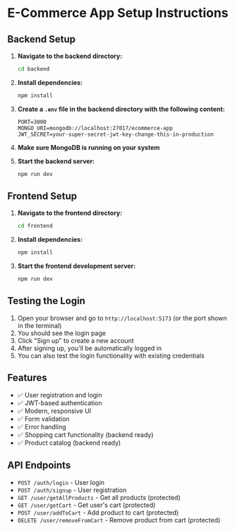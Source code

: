 # E-Commerce App Setup Instructions

## Backend Setup

1. **Navigate to the backend directory:**
   ```bash
   cd backend
   ```

2. **Install dependencies:**
   ```bash
   npm install
   ```

3. **Create a `.env` file in the backend directory with the following content:**
   ```
   PORT=3000
   MONGO_URI=mongodb://localhost:27017/ecommerce-app
   JWT_SECRET=your-super-secret-jwt-key-change-this-in-production
   ```

4. **Make sure MongoDB is running on your system**

5. **Start the backend server:**
   ```bash
   npm run dev
   ```

## Frontend Setup

1. **Navigate to the frontend directory:**
   ```bash
   cd frontend
   ```

2. **Install dependencies:**
   ```bash
   npm install
   ```

3. **Start the frontend development server:**
   ```bash
   npm run dev
   ```

## Testing the Login

1. Open your browser and go to `http://localhost:5173` (or the port shown in the terminal)
2. You should see the login page
3. Click "Sign up" to create a new account
4. After signing up, you'll be automatically logged in
5. You can also test the login functionality with existing credentials

## Features

- ✅ User registration and login
- ✅ JWT-based authentication
- ✅ Modern, responsive UI
- ✅ Form validation
- ✅ Error handling
- ✅ Shopping cart functionality (backend ready)
- ✅ Product catalog (backend ready)

## API Endpoints

- `POST /auth/login` - User login
- `POST /auth/signup` - User registration
- `GET /user/getAllProducts` - Get all products (protected)
- `GET /user/getCart` - Get user's cart (protected)
- `POST /user/addToCart` - Add product to cart (protected)
- `DELETE /user/removeFromCart` - Remove product from cart (protected)

